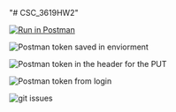 "# CSC_3619HW2" 


[![Run in Postman](https://run.pstmn.io/button.svg)](https://app.getpostman.com/run-collection/19231130-64b04af9-ef16-4941-a6bf-e12296353b81?action=collection%2Ffork&collection-url=entityId%3D19231130-64b04af9-ef16-4941-a6bf-e12296353b81%26entityType%3Dcollection%26workspaceId%3D059b02d9-6ab5-4182-b56c-f56e5f01f6f4)



![Postman token saved in enviorment](https://user-images.githubusercontent.com/10605443/155821340-c6b7f5c1-bf84-40b9-8868-0c6d3fe19c11.png)


![Postman token in the header for the PUT](https://user-images.githubusercontent.com/10605443/155821342-cae180ce-383b-4706-a309-fee1d8cae9e3.png)


![Postman token from login](https://user-images.githubusercontent.com/10605443/155821343-44e39454-05f6-42df-b9d1-08bcbad1039c.png)


![git issues](https://user-images.githubusercontent.com/10605443/155821345-7da21722-017d-42ae-afea-76dd734c5743.png)
